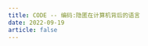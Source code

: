 ```yaml
---
title: CODE -- 编码:隐匿在计算机背后的语言
date: 2022-09-19
article: false
---
```


<PDF url="https://www.igarashi.icu:7779/pdf/%E6%8A%80%E6%9C%AF/CODE.pdf" height="880px"/>
